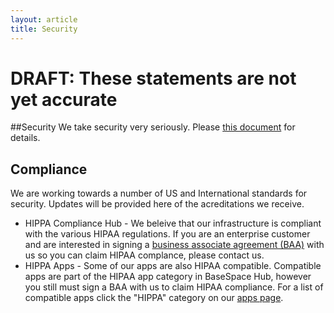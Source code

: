 ```yaml
---
layout: article
title: Security
---
```

# DRAFT: These statements are not yet accurate

##Security
We take security very seriously. Please [this document](http://www.illumina.com/documents/products/technotes/technote_basespace_security.pdf) for details.

## Compliance
We are working towards a number of US and International standards for security. Updates will be provided here of the acreditations we receive.
* HIPPA Compliance Hub - We beleive that our infrastructure is compliant with the various HIPAA regulations. If you are an enterprise customer and are interested in signing a [business associate agreement (BAA)](http://www.hhs.gov/hipaa/for-professionals/covered-entities/sample-business-associate-agreement-provisions/index.html) with us so you can claim HIPAA complance, please contact us.
* HIPPA  Apps - Some of our apps are also HIPAA compatible. Compatible apps are part of the HIPAA app category in BaseSpace Hub, however you still must sign a BAA with us to claim HIPAA compliance. For a list of compatible apps click the "HIPPA" category on our [apps page](https://basespace.illumina.com/apps).
